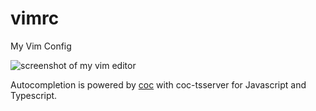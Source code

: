 # vimrc
My Vim Config

![screenshot of my vim editor](https://i.ibb.co/YQ1NsRX/vim.png)

Autocompletion is powered by [coc](https://github.com/neoclide/coc.nvim) with coc-tsserver for Javascript and Typescript.
